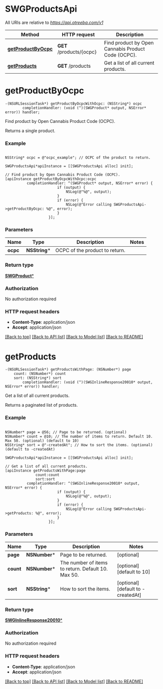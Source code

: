 # SWGProductsApi

All URIs are relative to *https://api.otreeba.com/v1*

Method | HTTP request | Description
------------- | ------------- | -------------
[**getProductByOcpc**](SWGProductsApi.md#getproductbyocpc) | **GET** /products/{ocpc} | Find product by Open Cannabis Product Code (OCPC).
[**getProducts**](SWGProductsApi.md#getproducts) | **GET** /products | Get a list of all current products.


# **getProductByOcpc**
```objc
-(NSURLSessionTask*) getProductByOcpcWithOcpc: (NSString*) ocpc
        completionHandler: (void (^)(SWGProduct* output, NSError* error)) handler;
```

Find product by Open Cannabis Product Code (OCPC).

Returns a single product.

### Example 
```objc

NSString* ocpc = @"ocpc_example"; // OCPC of the product to return.

SWGProductsApi*apiInstance = [[SWGProductsApi alloc] init];

// Find product by Open Cannabis Product Code (OCPC).
[apiInstance getProductByOcpcWithOcpc:ocpc
          completionHandler: ^(SWGProduct* output, NSError* error) {
                        if (output) {
                            NSLog(@"%@", output);
                        }
                        if (error) {
                            NSLog(@"Error calling SWGProductsApi->getProductByOcpc: %@", error);
                        }
                    }];
```

### Parameters

Name | Type | Description  | Notes
------------- | ------------- | ------------- | -------------
 **ocpc** | **NSString***| OCPC of the product to return. | 

### Return type

[**SWGProduct***](SWGProduct.md)

### Authorization

No authorization required

### HTTP request headers

 - **Content-Type**: application/json
 - **Accept**: application/json

[[Back to top]](#) [[Back to API list]](../README.md#documentation-for-api-endpoints) [[Back to Model list]](../README.md#documentation-for-models) [[Back to README]](../README.md)

# **getProducts**
```objc
-(NSURLSessionTask*) getProductsWithPage: (NSNumber*) page
    count: (NSNumber*) count
    sort: (NSString*) sort
        completionHandler: (void (^)(SWGInlineResponse20010* output, NSError* error)) handler;
```

Get a list of all current products.

Returns a paginated list of products.

### Example 
```objc

NSNumber* page = @56; // Page to be returned. (optional)
NSNumber* count = @10; // The number of items to return. Default 10. Max 50. (optional) (default to 10)
NSString* sort = @"-createdAt"; // How to sort the items. (optional) (default to -createdAt)

SWGProductsApi*apiInstance = [[SWGProductsApi alloc] init];

// Get a list of all current products.
[apiInstance getProductsWithPage:page
              count:count
              sort:sort
          completionHandler: ^(SWGInlineResponse20010* output, NSError* error) {
                        if (output) {
                            NSLog(@"%@", output);
                        }
                        if (error) {
                            NSLog(@"Error calling SWGProductsApi->getProducts: %@", error);
                        }
                    }];
```

### Parameters

Name | Type | Description  | Notes
------------- | ------------- | ------------- | -------------
 **page** | **NSNumber***| Page to be returned. | [optional] 
 **count** | **NSNumber***| The number of items to return. Default 10. Max 50. | [optional] [default to 10]
 **sort** | **NSString***| How to sort the items. | [optional] [default to -createdAt]

### Return type

[**SWGInlineResponse20010***](SWGInlineResponse20010.md)

### Authorization

No authorization required

### HTTP request headers

 - **Content-Type**: application/json
 - **Accept**: application/json

[[Back to top]](#) [[Back to API list]](../README.md#documentation-for-api-endpoints) [[Back to Model list]](../README.md#documentation-for-models) [[Back to README]](../README.md)

